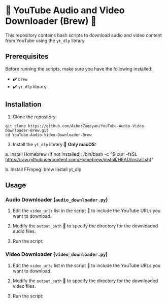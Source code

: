 # 🎵 YouTube Audio and Video Downloader (Brew) 🎥

This repository contains bash scripts to download audio and video content from YouTube using the `yt_dlp` library.

## Prerequisites

Before running the scripts, make sure you have the following installed:

- ✔️ `brew`
- ✔️ `yt_dlp` library

## Installation

1. Clone the repository:
  ```console
  git clone https://github.com/AshotZaqoyan/YouTube-Audio-Video-Downloader-Brew.git
  cd YouTube-Audio-Video-Downloader-Brew
  ```

3. Install the `yt_dlp` library:📗
**Only macOS:**

a. Install Homebrew (if not installed):
/bin/bash -c "$(curl -fsSL https://raw.githubusercontent.com/Homebrew/install/HEAD/install.sh)"

b. Install FFmpeg:
brew install yt_dlp

## Usage

### Audio Downloader (`audio_downloader.py`)

1. Edit the `video_urls` list in the script 📜 to include the YouTube URLs you want to download.

2. Modify the `output_path` 📂 to specify the directory for the downloaded audio files.

3. Run the script:

### Video Downloader (`video_downloader.py`)

1. Edit the `video_urls` list in the script 📜 to include the YouTube URLs you want to download.

2. Modify the `output_path` 📂 to specify the directory for the downloaded video files.

3. Run the script:
